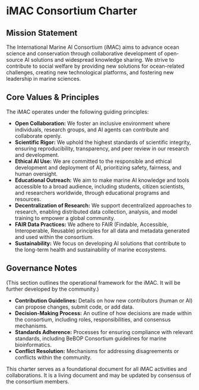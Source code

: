 # iMAC Consortium Charter

## Mission Statement

The International Marine AI Consortium (iMAC) aims to advance ocean science and conservation through collaborative development of open-source AI solutions and widespread knowledge sharing. We strive to contribute to social welfare by providing new solutions for ocean-related challenges, creating new technological platforms, and fostering new leadership in marine sciences.

## Core Values & Principles

The iMAC operates under the following guiding principles:

-   **Open Collaboration:** We foster an inclusive environment where individuals, research groups, and AI agents can contribute and collaborate openly.
-   **Scientific Rigor:** We uphold the highest standards of scientific integrity, ensuring reproducibility, transparency, and peer review in our research and development.
-   **Ethical AI Use:** We are committed to the responsible and ethical development and deployment of AI, prioritizing safety, fairness, and human oversight.
-   **Educational Outreach:** We aim to make marine AI knowledge and tools accessible to a broad audience, including students, citizen scientists, and researchers worldwide, through educational programs and resources.
-   **Decentralization of Research:** We support decentralized approaches to research, enabling distributed data collection, analysis, and model training to empower a global community.
-   **FAIR Data Practices:** We adhere to FAIR (Findable, Accessible, Interoperable, Reusable) principles for all data and metadata generated and used within the consortium.
-   **Sustainability:** We focus on developing AI solutions that contribute to the long-term health and sustainability of marine ecosystems.

## Governance Notes

(This section outlines the operational framework for the iMAC. It will be further developed by the community.)

-   **Contribution Guidelines:** Details on how new contributors (human or AI) can propose changes, submit code, or add data.
-   **Decision-Making Process:** An outline of how decisions are made within the consortium, including roles, responsibilities, and consensus mechanisms.
-   **Standards Adherence:** Processes for ensuring compliance with relevant standards, including BeBOP Consortium guidelines for marine bioinformatics.
-   **Conflict Resolution:** Mechanisms for addressing disagreements or conflicts within the community.

This charter serves as a foundational document for all iMAC activities and collaborations. It is a living document and may be updated by consensus of the consortium members.
